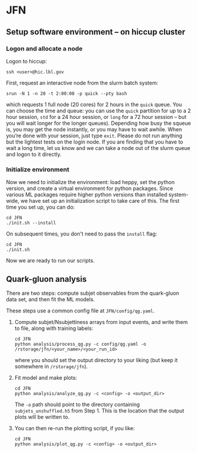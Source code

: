 # JFN

## Setup software environment – on hiccup cluster

### Logon and allocate a node
  
Logon to hiccup:
```
ssh <user>@hic.lbl.gov
```

First, request an interactive node from the slurm batch system:
   ```
   srun -N 1 -n 20 -t 2:00:00 -p quick --pty bash
   ``` 
   which requests 1 full node (20 cores) for 2 hours in the `quick` queue. You can choose the time and queue: you can use the `quick` partition for up to a 2 hour session, `std` for a 24 hour session, or `long` for a 72 hour session – but you will wait longer for the longer queues). 
Depending how busy the squeue is, you may get the node instantly, or you may have to wait awhile.
When you’re done with your session, just type `exit`.
Please do not run anything but the lightest tests on the login node. If you are finding that you have to wait a long time, let us know and we can take a node out of the slurm queue and logon to it directly.

### Initialize environment
  
Now we need to initialize the environment: load heppy, set the python version, and create a virtual environment for python packages.
Since various ML packages require higher python versions than installed system-wide, we have set up an initialization script to take care of this. 
The first time you set up, you can do:
```
cd JFN
./init.sh --install
```
  
On subsequent times, you don't need to pass the `install` flag:
```
cd JFN
./init.sh
```

Now we are ready to run our scripts.

## Quark-gluon analysis

There are two steps: compute subjet observables from the quark-gluon data set, and then fit the ML models.

These steps use a common config file at `JFN/config/qg.yaml`.

1. Compute subjet/Nsubjettiness arrays from input events, and write them to file, along with training labels: 
   ```
   cd JFN
   python analysis/process_qg.py -c config/qg.yaml -o /rstorage/jfn/<your_name>/<your_run_id>
   ```
   where you should set the output directory to your liking (but keep it somewhere in `/rstorage/jfn`).

2. Fit model and make plots:
   ```
   cd JFN
   python analysis/analyze_qg.py -c <config> -o <output_dir>
   ```
   The `-o` path should point to the directory containing `subjets_unshuffled.h5` from Step 1. This is the location that the output plots will be written to. 

3. You can then re-run the plotting script, if you like:
   ```
   cd JFN
   python analysis/plot_qg.py -c <config> -o <output_dir>
   ```

